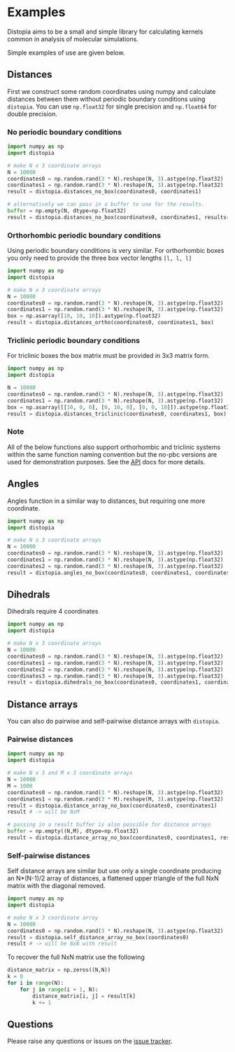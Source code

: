 # Examples

Distopia aims to be a small and simple library for calculating kernels common in analysis of molecular simulations. 

Simple examples of use are given below. 

## Distances

First we construct some random coordinates using numpy and calculate distances between them without periodic boundary conditions using `distopia`. You can use `np.float32` for single precision and `np.float64` for double precision. 

### No periodic boundary conditions

```python
import numpy as np
import distopia

# make N x 3 coordinate arrays
N = 10000
coordinates0 = np.random.rand(3 * N).reshape(N, 3).astype(np.float32)
coordinates1 = np.random.rand(3 * N).reshape(N, 3).astype(np.float32)
result = distopia.distances_no_box(coordinates0, coordinates1)

# alternatively we can pass in a buffer to use for the results.
buffer = np.empty(N, dtype=np.float32)
result = distopia.distances_no_box(coordinates0, coordinates1, results=buffer)
```

### Orthorhombic periodic boundary conditions

Using periodic boundary conditions is very similar. For orthorhombic boxes you only need to provide the three box vector lengths `[l, l, l]`

```python
import numpy as np
import distopia

# make N x 3 coordinate arrays
N = 10000
coordinates0 = np.random.rand(3 * N).reshape(N, 3).astype(np.float32)
coordinates1 = np.random.rand(3 * N).reshape(N, 3).astype(np.float32)
box = np.asarray([10, 10, 10]).astype(np.float32)
result = distopia.distances_ortho(coordinates0, coordinates1, box)
```

### Triclinic periodic boundary conditions

For triclinic boxes the box matrix must be provided in 3x3 matrix form. 

```python
import numpy as np
import distopia

N = 10000
coordinates0 = np.random.rand(3 * N).reshape(N, 3).astype(np.float32)
coordinates1 = np.random.rand(3 * N).reshape(N, 3).astype(np.float32)
box = np.asarray([[10, 0, 0], [0, 10, 0], [0, 0, 10]]).astype(np.float32)
result = distopia.distances_triclinic(coordinates0, coordinates1, box)
```

### Note

All of the below functions also support orthorhombic and triclinic systems within the same function naming convention but the no-pbc versions are used for demonstration purposes. See the [API](api.md) docs for more details.

## Angles 

Angles function in a similar way to distances, but requiring one more coordinate. 

```python
import numpy as np
import distopia

# make N x 3 coordinate arrays
N = 10000
coordinates0 = np.random.rand(3 * N).reshape(N, 3).astype(np.float32)
coordinates1 = np.random.rand(3 * N).reshape(N, 3).astype(np.float32)
coordinates2 = np.random.rand(3 * N).reshape(N, 3).astype(np.float32)
result = distopia.angles_no_box(coordinates0, coordinates1, coordinates2)
```


## Dihedrals 

Dihedrals require 4 coordinates 

```python
import numpy as np
import distopia

# make N x 3 coordinate arrays
N = 10000
coordinates0 = np.random.rand(3 * N).reshape(N, 3).astype(np.float32)
coordinates1 = np.random.rand(3 * N).reshape(N, 3).astype(np.float32)
coordinates2 = np.random.rand(3 * N).reshape(N, 3).astype(np.float32)
coordinates3 = np.random.rand(3 * N).reshape(N, 3).astype(np.float32)
result = distopia.dihedrals_no_box(coordinates0, coordinates1, coordinates2, coordinates3)
```

## Distance arrays

You can also do pairwise and self-pairwise distance arrays with `distopia`. 

### Pairwise distances

```python
import numpy as np
import distopia

# make N x 3 and M x 3 coordinate arrays
N = 10000
M = 1000
coordinates0 = np.random.rand(3 * N).reshape(N, 3).astype(np.float32)
coordinates1 = np.random.rand(3 * M).reshape(M, 3).astype(np.float32)
result = distopia.distance_array_no_box(coordinates0, coordinates1)
result # -> will be NxM

# passing in a result buffer is also possible for distance arrays 
buffer = np.empty((N,M), dtype=np.float32)
result = distopia.distance_array_no_box(coordinates0, coordinates1, results=buffer)
```

### Self-pairwise distances

Self distance arrays are similar but use only a single coordinate producing an N*(N-1)/2 array of distances, a flattened upper triangle of the full NxN matrix with the diagonal removed.

```python
import numpy as np
import distopia

# make N x 3 coordinate array
N = 10000
coordinates0 = np.random.rand(3 * N).reshape(N, 3).astype(np.float32)
result = distopia.self_distance_array_no_box(coordinates0)
result # -> will be NxN with result
```

To recover the full NxN matrix use the following

```python
distance_matrix = np.zeros((N,N))
k = 0
for i in range(N):
    for j in range(i + 1, N):
        distance_matrix[i, j] = result[k]
        k += 1
```



## Questions

Please raise any questions or issues on the [issue tracker]((https://github.com/MDAnalysis/distopia/issues)). 